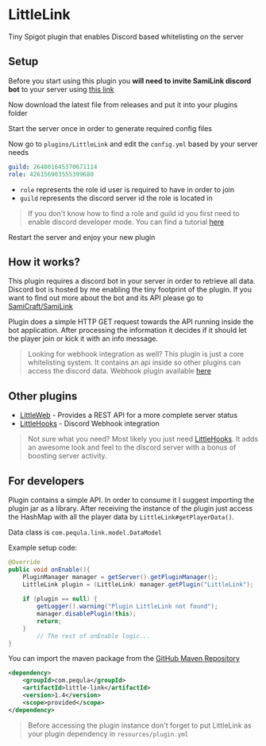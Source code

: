 # LittleLink
Tiny Spigot plugin that enables Discord based whitelisting on the server

## Setup

Before you start using this plugin you **will need to invite SamiLink discord bot** to your server using [this link](https://discord.com/api/oauth2/authorize?client_id=770681237622095913&permissions=1099780082688&scope=bot)

Now download the latest file from releases and put it into your plugins folder

Start the server once in order to generate required config files

Now go to `plugins/LittleLink` and edit the `config.yml` based by your server needs

```yaml
guild: 264801645370671114
role: 426156903555399680
```

- `role` represents the role id user is required to have in order to join
- `guild` represents the discord server id the role is located in

> If you don't know how to find a role and guild id you first need to enable discord developer mode. You can find a tutorial [here](https://www.howtogeek.com/714348/how-to-enable-or-disable-developer-mode-on-discord/)

Restart the server and enjoy your new plugin

## How it works?

This plugin requires a discord bot in your server in order to retrieve all data. Discord bot is hosted by me enabling the tiny footprint of the plugin.
If you want to find out more about the bot and its API please go to [SamiCraft/SamiLink](https://github.com/SamiCraft/SamiLink)

Plugin does a simple HTTP GET request towards the API running inside the bot application. After processing the information it decides if it should let the player join or kick it with an info message.

> Looking for webhook integration as well? This plugin is just a core whitelisting system. It contains an api inside so other plugins can access the discord data. Webhook plugin available [here](https://github.com/Pequla/LittleHooks)

## Other plugins

- [LittleWeb](https://github.com/Pequla/LittleWeb) - Provides a REST API for a more complete server status
- [LittleHooks](https://github.com/Pequla/LittleHooks) - Discord Webhook integration

> Not sure what you need? Most likely you just need [LittleHooks](https://github.com/Pequla/LittleHooks). It adds an awesome look and feel to the discord server with a bonus of boosting server activity.

## For developers

Plugin contains a simple API. In order to consume it I suggest importing the plugin jar as a library.
After receiving the instance of the plugin just access the HashMap with all the player data by `LittleLink#getPlayerData()`.

Data class is `com.pequla.link.model.DataModel`

Example setup code:
```java
@Override
public void onEnable(){
    PluginManager manager = getServer().getPluginManager();
    LittleLink plugin = (LittleLink) manager.getPlugin("LittleLink");
        
    if (plugin == null) {
        getLogger().warning("Plugin LittleLink not found");
        manager.disablePlugin(this);
        return;
    }
        // The rest of onEnable logic...
}
```

You can import the maven package from the [GitHub Maven Repository](https://docs.github.com/en/packages/working-with-a-github-packages-registry/working-with-the-apache-maven-registry)
```xml
<dependency>
    <groupId>com.pequla</groupId>
    <artifactId>little-link</artifactId>
    <version>1.4</version>
    <scope>provided</scope>
</dependency>
```

> Before accessing the plugin instance don't forget to put LittleLink as your plugin dependency in `resources/plugin.yml`